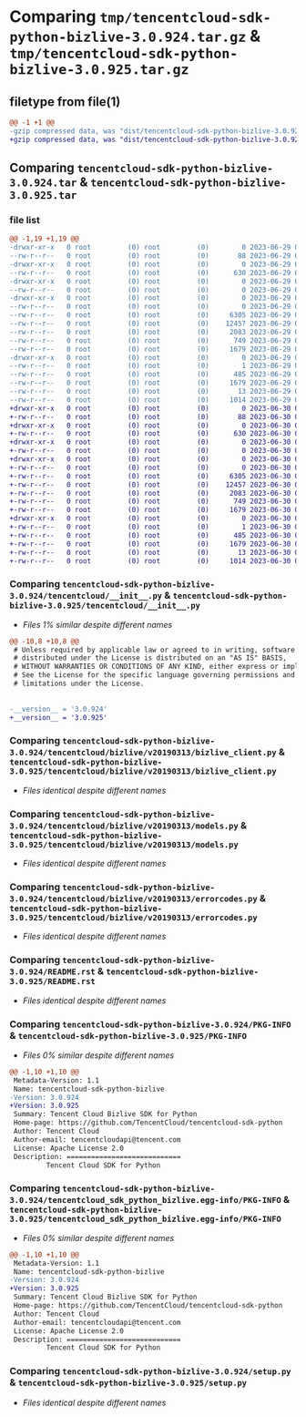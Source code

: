 # Comparing `tmp/tencentcloud-sdk-python-bizlive-3.0.924.tar.gz` & `tmp/tencentcloud-sdk-python-bizlive-3.0.925.tar.gz`

## filetype from file(1)

```diff
@@ -1 +1 @@
-gzip compressed data, was "dist/tencentcloud-sdk-python-bizlive-3.0.924.tar", last modified: Thu Jun 29 00:21:16 2023, max compression
+gzip compressed data, was "dist/tencentcloud-sdk-python-bizlive-3.0.925.tar", last modified: Fri Jun 30 02:00:39 2023, max compression
```

## Comparing `tencentcloud-sdk-python-bizlive-3.0.924.tar` & `tencentcloud-sdk-python-bizlive-3.0.925.tar`

### file list

```diff
@@ -1,19 +1,19 @@
-drwxr-xr-x   0 root         (0) root         (0)        0 2023-06-29 00:21:16.000000 tencentcloud-sdk-python-bizlive-3.0.924/
--rw-r--r--   0 root         (0) root         (0)       88 2023-06-29 00:21:16.000000 tencentcloud-sdk-python-bizlive-3.0.924/setup.cfg
-drwxr-xr-x   0 root         (0) root         (0)        0 2023-06-29 00:21:16.000000 tencentcloud-sdk-python-bizlive-3.0.924/tencentcloud/
--rw-r--r--   0 root         (0) root         (0)      630 2023-06-29 00:21:16.000000 tencentcloud-sdk-python-bizlive-3.0.924/tencentcloud/__init__.py
-drwxr-xr-x   0 root         (0) root         (0)        0 2023-06-29 00:21:16.000000 tencentcloud-sdk-python-bizlive-3.0.924/tencentcloud/bizlive/
--rw-r--r--   0 root         (0) root         (0)        0 2023-06-29 00:21:16.000000 tencentcloud-sdk-python-bizlive-3.0.924/tencentcloud/bizlive/__init__.py
-drwxr-xr-x   0 root         (0) root         (0)        0 2023-06-29 00:21:16.000000 tencentcloud-sdk-python-bizlive-3.0.924/tencentcloud/bizlive/v20190313/
--rw-r--r--   0 root         (0) root         (0)        0 2023-06-29 00:21:16.000000 tencentcloud-sdk-python-bizlive-3.0.924/tencentcloud/bizlive/v20190313/__init__.py
--rw-r--r--   0 root         (0) root         (0)     6305 2023-06-29 00:21:16.000000 tencentcloud-sdk-python-bizlive-3.0.924/tencentcloud/bizlive/v20190313/bizlive_client.py
--rw-r--r--   0 root         (0) root         (0)    12457 2023-06-29 00:21:16.000000 tencentcloud-sdk-python-bizlive-3.0.924/tencentcloud/bizlive/v20190313/models.py
--rw-r--r--   0 root         (0) root         (0)     2083 2023-06-29 00:21:16.000000 tencentcloud-sdk-python-bizlive-3.0.924/tencentcloud/bizlive/v20190313/errorcodes.py
--rw-r--r--   0 root         (0) root         (0)      749 2023-06-29 00:21:16.000000 tencentcloud-sdk-python-bizlive-3.0.924/README.rst
--rw-r--r--   0 root         (0) root         (0)     1679 2023-06-29 00:21:16.000000 tencentcloud-sdk-python-bizlive-3.0.924/PKG-INFO
-drwxr-xr-x   0 root         (0) root         (0)        0 2023-06-29 00:21:16.000000 tencentcloud-sdk-python-bizlive-3.0.924/tencentcloud_sdk_python_bizlive.egg-info/
--rw-r--r--   0 root         (0) root         (0)        1 2023-06-29 00:21:16.000000 tencentcloud-sdk-python-bizlive-3.0.924/tencentcloud_sdk_python_bizlive.egg-info/dependency_links.txt
--rw-r--r--   0 root         (0) root         (0)      485 2023-06-29 00:21:16.000000 tencentcloud-sdk-python-bizlive-3.0.924/tencentcloud_sdk_python_bizlive.egg-info/SOURCES.txt
--rw-r--r--   0 root         (0) root         (0)     1679 2023-06-29 00:21:16.000000 tencentcloud-sdk-python-bizlive-3.0.924/tencentcloud_sdk_python_bizlive.egg-info/PKG-INFO
--rw-r--r--   0 root         (0) root         (0)       13 2023-06-29 00:21:16.000000 tencentcloud-sdk-python-bizlive-3.0.924/tencentcloud_sdk_python_bizlive.egg-info/top_level.txt
--rw-r--r--   0 root         (0) root         (0)     1014 2023-06-29 00:21:16.000000 tencentcloud-sdk-python-bizlive-3.0.924/setup.py
+drwxr-xr-x   0 root         (0) root         (0)        0 2023-06-30 02:00:39.000000 tencentcloud-sdk-python-bizlive-3.0.925/
+-rw-r--r--   0 root         (0) root         (0)       88 2023-06-30 02:00:39.000000 tencentcloud-sdk-python-bizlive-3.0.925/setup.cfg
+drwxr-xr-x   0 root         (0) root         (0)        0 2023-06-30 02:00:39.000000 tencentcloud-sdk-python-bizlive-3.0.925/tencentcloud/
+-rw-r--r--   0 root         (0) root         (0)      630 2023-06-30 02:00:39.000000 tencentcloud-sdk-python-bizlive-3.0.925/tencentcloud/__init__.py
+drwxr-xr-x   0 root         (0) root         (0)        0 2023-06-30 02:00:39.000000 tencentcloud-sdk-python-bizlive-3.0.925/tencentcloud/bizlive/
+-rw-r--r--   0 root         (0) root         (0)        0 2023-06-30 02:00:39.000000 tencentcloud-sdk-python-bizlive-3.0.925/tencentcloud/bizlive/__init__.py
+drwxr-xr-x   0 root         (0) root         (0)        0 2023-06-30 02:00:39.000000 tencentcloud-sdk-python-bizlive-3.0.925/tencentcloud/bizlive/v20190313/
+-rw-r--r--   0 root         (0) root         (0)        0 2023-06-30 02:00:39.000000 tencentcloud-sdk-python-bizlive-3.0.925/tencentcloud/bizlive/v20190313/__init__.py
+-rw-r--r--   0 root         (0) root         (0)     6305 2023-06-30 02:00:39.000000 tencentcloud-sdk-python-bizlive-3.0.925/tencentcloud/bizlive/v20190313/bizlive_client.py
+-rw-r--r--   0 root         (0) root         (0)    12457 2023-06-30 02:00:39.000000 tencentcloud-sdk-python-bizlive-3.0.925/tencentcloud/bizlive/v20190313/models.py
+-rw-r--r--   0 root         (0) root         (0)     2083 2023-06-30 02:00:39.000000 tencentcloud-sdk-python-bizlive-3.0.925/tencentcloud/bizlive/v20190313/errorcodes.py
+-rw-r--r--   0 root         (0) root         (0)      749 2023-06-30 02:00:39.000000 tencentcloud-sdk-python-bizlive-3.0.925/README.rst
+-rw-r--r--   0 root         (0) root         (0)     1679 2023-06-30 02:00:39.000000 tencentcloud-sdk-python-bizlive-3.0.925/PKG-INFO
+drwxr-xr-x   0 root         (0) root         (0)        0 2023-06-30 02:00:39.000000 tencentcloud-sdk-python-bizlive-3.0.925/tencentcloud_sdk_python_bizlive.egg-info/
+-rw-r--r--   0 root         (0) root         (0)        1 2023-06-30 02:00:39.000000 tencentcloud-sdk-python-bizlive-3.0.925/tencentcloud_sdk_python_bizlive.egg-info/dependency_links.txt
+-rw-r--r--   0 root         (0) root         (0)      485 2023-06-30 02:00:39.000000 tencentcloud-sdk-python-bizlive-3.0.925/tencentcloud_sdk_python_bizlive.egg-info/SOURCES.txt
+-rw-r--r--   0 root         (0) root         (0)     1679 2023-06-30 02:00:39.000000 tencentcloud-sdk-python-bizlive-3.0.925/tencentcloud_sdk_python_bizlive.egg-info/PKG-INFO
+-rw-r--r--   0 root         (0) root         (0)       13 2023-06-30 02:00:39.000000 tencentcloud-sdk-python-bizlive-3.0.925/tencentcloud_sdk_python_bizlive.egg-info/top_level.txt
+-rw-r--r--   0 root         (0) root         (0)     1014 2023-06-30 02:00:39.000000 tencentcloud-sdk-python-bizlive-3.0.925/setup.py
```

### Comparing `tencentcloud-sdk-python-bizlive-3.0.924/tencentcloud/__init__.py` & `tencentcloud-sdk-python-bizlive-3.0.925/tencentcloud/__init__.py`

 * *Files 1% similar despite different names*

```diff
@@ -10,8 +10,8 @@
 # Unless required by applicable law or agreed to in writing, software
 # distributed under the License is distributed on an "AS IS" BASIS,
 # WITHOUT WARRANTIES OR CONDITIONS OF ANY KIND, either express or implied.
 # See the License for the specific language governing permissions and
 # limitations under the License.
 
 
-__version__ = '3.0.924'
+__version__ = '3.0.925'
```

### Comparing `tencentcloud-sdk-python-bizlive-3.0.924/tencentcloud/bizlive/v20190313/bizlive_client.py` & `tencentcloud-sdk-python-bizlive-3.0.925/tencentcloud/bizlive/v20190313/bizlive_client.py`

 * *Files identical despite different names*

### Comparing `tencentcloud-sdk-python-bizlive-3.0.924/tencentcloud/bizlive/v20190313/models.py` & `tencentcloud-sdk-python-bizlive-3.0.925/tencentcloud/bizlive/v20190313/models.py`

 * *Files identical despite different names*

### Comparing `tencentcloud-sdk-python-bizlive-3.0.924/tencentcloud/bizlive/v20190313/errorcodes.py` & `tencentcloud-sdk-python-bizlive-3.0.925/tencentcloud/bizlive/v20190313/errorcodes.py`

 * *Files identical despite different names*

### Comparing `tencentcloud-sdk-python-bizlive-3.0.924/README.rst` & `tencentcloud-sdk-python-bizlive-3.0.925/README.rst`

 * *Files identical despite different names*

### Comparing `tencentcloud-sdk-python-bizlive-3.0.924/PKG-INFO` & `tencentcloud-sdk-python-bizlive-3.0.925/PKG-INFO`

 * *Files 0% similar despite different names*

```diff
@@ -1,10 +1,10 @@
 Metadata-Version: 1.1
 Name: tencentcloud-sdk-python-bizlive
-Version: 3.0.924
+Version: 3.0.925
 Summary: Tencent Cloud Bizlive SDK for Python
 Home-page: https://github.com/TencentCloud/tencentcloud-sdk-python
 Author: Tencent Cloud
 Author-email: tencentcloudapi@tencent.com
 License: Apache License 2.0
 Description: ============================
         Tencent Cloud SDK for Python
```

### Comparing `tencentcloud-sdk-python-bizlive-3.0.924/tencentcloud_sdk_python_bizlive.egg-info/PKG-INFO` & `tencentcloud-sdk-python-bizlive-3.0.925/tencentcloud_sdk_python_bizlive.egg-info/PKG-INFO`

 * *Files 0% similar despite different names*

```diff
@@ -1,10 +1,10 @@
 Metadata-Version: 1.1
 Name: tencentcloud-sdk-python-bizlive
-Version: 3.0.924
+Version: 3.0.925
 Summary: Tencent Cloud Bizlive SDK for Python
 Home-page: https://github.com/TencentCloud/tencentcloud-sdk-python
 Author: Tencent Cloud
 Author-email: tencentcloudapi@tencent.com
 License: Apache License 2.0
 Description: ============================
         Tencent Cloud SDK for Python
```

### Comparing `tencentcloud-sdk-python-bizlive-3.0.924/setup.py` & `tencentcloud-sdk-python-bizlive-3.0.925/setup.py`

 * *Files identical despite different names*

